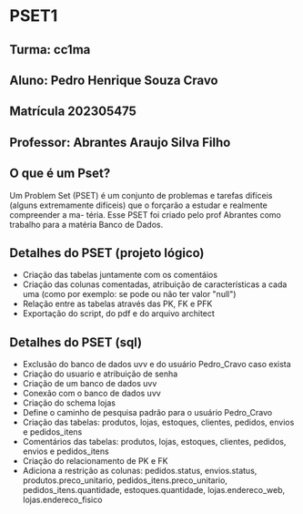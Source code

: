 # PSET1
## Turma: cc1ma
## Aluno: Pedro Henrique Souza Cravo
## Matrícula 202305475
## Professor: Abrantes Araujo Silva Filho

## O que é um Pset?
Um Problem Set (PSET) é um conjunto de problemas e tarefas difíceis (alguns extremamente difíceis) que o forçarão a estudar e realmente compreender a ma- téria.
Esse PSET foi criado pelo prof Abrantes como trabalho para a matéria Banco de Dados.

## Detalhes do PSET (projeto lógico)
- Criação das tabelas juntamente com os comentáios
- Criação das colunas comentadas, atribuição de características a cada uma (como por exemplo: se pode ou não ter valor "null")
- Relação entre as tabelas através das PK, FK e PFK
- Exportação do script, do pdf e do arquivo architect

## Detalhes do PSET (sql)
- Exclusão do banco de dados uvv e do usuário Pedro_Cravo caso exista
- Criação do usuario e atribuição de senha
- Criação de um banco de dados uvv
- Conexão com o banco de dados uvv
- Criação do schema lojas
- Define o caminho de pesquisa padrão para o usuário Pedro_Cravo
- Criação das tabelas: produtos, lojas, estoques, clientes, pedidos, envios e pedidos_itens
- Comentários das tabelas: produtos, lojas, estoques, clientes, pedidos, envios e pedidos_itens
- Criação do relacionamento de PK e FK
- Adiciona a restrição as colunas: pedidos.status, envios.status, produtos.preco_unitario, pedidos_itens.preco_unitario, pedidos_itens.quantidade, estoques.quantidade, lojas.endereco_web, lojas.endereco_fisico
